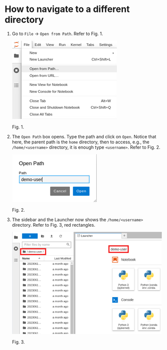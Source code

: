 # How to navigate to a different directory


1.  Go to `File` -> `Open from Path`. Refer to Fig. 1.
    
    ![jupyterlab-directory-1.png](images/jupyterlab-directory-1.png)
    
    Fig. 1.
    
2. The `Open Path` box opens. Type the path and click on `Open`. Notice that here, the parent path is the `home` directory, then to access, e.g.,  the `/home/<username>` directory, it is enough type `<username>`. Refer to Fig. 2.
    
    ![jupyterlab-directory-1.png](images/jupyterlab-directory-2.png)
    
    Fig. 2.
    
3. The sidebar and the Launcher now shows the `/home/<username>` directory. Refer to Fig. 3, red rectangles.
    
    ![jupyterlab-directory-3.png](images/jupyterlab-directory-3.png)
    
    Fig. 3.
    

